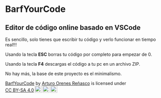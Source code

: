 <h1>BarfYourCode</h1>
<h2>Editor de código online basado en <strong>VSCode</strong></h2>

<p>Es sencillo, solo tienes que escribir tu código y verlo funcionar en tiempo real!!!</p>

<p>Usando la tecla <strong>ESC</strong> borras tu código por completo para empezar de 0.</p>
<p>Usando la tecla <strong>F4</strong> descargas el código a tu pc en un archivo ZIP.</p>

<p>No hay más, la base de este proyecto es el minimalismo.</p>

<p xmlns:cc="http://creativecommons.org/ns#" xmlns:dct="http://purl.org/dc/terms/"><a property="dct:title" rel="cc:attributionURL" href="https://556977aor.github.io/556977aor/">BarfYourCode</a> by <a rel="cc:attributionURL dct:creator" property="cc:attributionName" href="https://github.com/556977aor/">Arturo Orenes Reñasco</a> is licensed under <a href="https://creativecommons.org/licenses/by-sa/4.0/?ref=chooser-v1" target="_blank" rel="license noopener noreferrer" style="display:inline-block;">CC BY-SA 4.0<img style="height:22px!important;margin-left:3px;vertical-align:text-bottom;" src="https://mirrors.creativecommons.org/presskit/icons/cc.svg?ref=chooser-v1" alt=""><img style="height:22px!important;margin-left:3px;vertical-align:text-bottom;" src="https://mirrors.creativecommons.org/presskit/icons/by.svg?ref=chooser-v1" alt=""><img style="height:22px!important;margin-left:3px;vertical-align:text-bottom;" src="https://mirrors.creativecommons.org/presskit/icons/sa.svg?ref=chooser-v1" alt=""></a></p>
